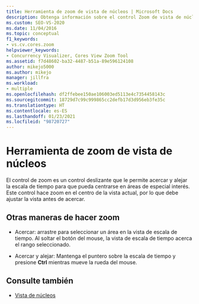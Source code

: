 ```yaml
---
title: Herramienta de zoom de vista de núcleos | Microsoft Docs
description: Obtenga información sobre el control Zoom de vista de núcleos, que le permite acercar y alejar la escala de tiempo, y conozca también otras formas de hacer zoom.
ms.custom: SEO-VS-2020
ms.date: 11/04/2016
ms.topic: conceptual
f1_keywords:
- vs.cv.cores.zoom
helpviewer_keywords:
- Concurrency Visualizer, Cores View Zoom Tool
ms.assetid: f7d48602-ba32-4487-b51a-89e596124108
author: mikejo5000
ms.author: mikejo
manager: jillfra
ms.workload:
- multiple
ms.openlocfilehash: df2ffebee150ae106003ed5113e4c7354458143c
ms.sourcegitcommit: 18729d7c99c999865cc2defb17d3d956eb3fe35c
ms.translationtype: HT
ms.contentlocale: es-ES
ms.lasthandoff: 01/23/2021
ms.locfileid: "98720727"
---
```

# <a name="cores-view-zoom-tool"></a>Herramienta de zoom de vista de núcleos
El control de zoom es un control deslizante que le permite acercar y alejar la escala de tiempo para que pueda centrarse en áreas de especial interés. Este control hace zoom en el centro de la vista actual, por lo que debe ajustar la vista antes de acercar.

## <a name="other-ways-to-zoom"></a>Otras maneras de hacer zoom

- Acercar: arrastre para seleccionar un área en la vista de escala de tiempo. Al soltar el botón del mouse, la vista de escala de tiempo acerca el rango seleccionado.

- Acercar y alejar: Mantenga el puntero sobre la escala de tiempo y presione **Ctrl** mientras mueve la rueda del mouse.

## <a name="see-also"></a>Consulte también
- [Vista de núcleos](../profiling/cores-view.md)